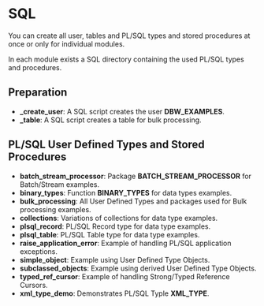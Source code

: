 # SQL

You can create all user, tables and PL/SQL types and stored procedures at once or only for individual modules.

In each module exists a SQL directory containing the used PL/SQL types and procedures.

## Preparation

- **_create_user**: A SQL script creates the user **DBW_EXAMPLES**.
- **_table**: A SQL script creates a table for bulk processing.

## PL/SQL User Defined Types and Stored Procedures

- **batch_stream_processor**: Package **BATCH_STREAM_PROCESSOR** for Batch/Stream examples.
- **binary_types**: Function **BINARY_TYPES** for data types examples.
- **bulk_processing**: All User Defined Types and packages used for Bulk processing examples.
- **collections**: Variations of collections for data type examples.
- **plsql_record**: PL/SQL Record type for data type examples.
- **plsql_table**: PL/SQL Table type for data type examples.
- **raise_application_error**: Example of handling PL/SQL application exceptions.
- **simple_object**: Example using User Defined Type Objects.
- **subclassed_objects**:  Example using derived User Defined Type Objects.
- **typed_ref_cursor**: Example of handling Strong/Typed Reference Cursors.
- **xml_type_demo**: Demonstrates PL/SQL Typle **XML_TYPE**.